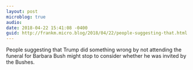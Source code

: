 ```yaml
---
layout: post
microblog: true
audio: 
date: 2018-04-22 15:41:08 -0400
guid: http://frankm.micro.blog/2018/04/22/people-suggesting-that.html
---
```

People suggesting that Trump did something wrong by not attending the funeral for Barbara Bush might stop to consider whether he was invited by the Bushes. 
